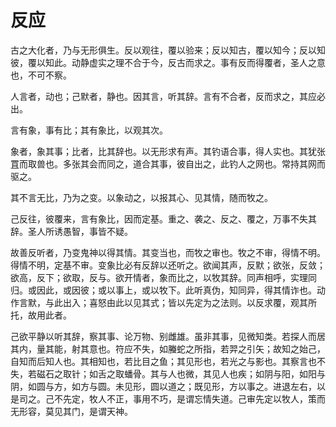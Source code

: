 # 反应
	
古之大化者，乃与无形俱生。反以观往，覆以验来；反以知古，覆以知今；反以知彼，覆以知此。动静虚实之理不合于今，反古而求之。事有反而得覆者，圣人之意也，不可不察。  
	
人言者，动也；己默者，静也。因其言，听其辞。言有不合者，反而求之，其应必出。  
	
言有象，事有比；其有象比，以观其次。  

象者，象其事；比者，比其辞也。以无形求有声。其钓语合事，得人实也。其犹张罝而取兽也。多张其会而同之，道合其事，彼自出之，此钓人之网也。常持其网而驱之。  

其不言无比，乃为之变。以象动之，以报其心、见其情，随而牧之。  

己反往，彼覆来，言有象比，因而定基。重之、袭之、反之、覆之，万事不失其辞。圣人所诱愚智，事皆不疑。  
	
故善反听者，乃变鬼神以得其情。其变当也，而牧之审也。牧之不审，得情不明。得情不明，定基不审。变象比必有反辞以还听之。欲闻其声，反默；欲张，反敛；欲高，反下；欲取，反与。欲开情者，象而比之，以牧其辞。同声相呼，实理同归。或因此，或因彼；或以事上，或以牧下。此听真伪，知同异，得其情诈也。动作言默，与此出入；喜怒由此以见其式；皆以先定为之法则。以反求覆，观其所托，故用此者。  

己欲平静以听其辞，察其事、论万物、别雌雄。虽非其事，见微知类。若探人而居其内，量其能，射其意也。符应不失，如螣蛇之所指，若羿之引矢；故知之始己，自知而后知人也。其相知也，若比目之鱼；其见形也，若光之与影也。其察言也不失，若磁石之取针；如舌之取蟠骨。其与人也微，其见人也疾；如阴与阳，如阳与阴，如圆与方，如方与圆。未见形，圆以道之；既见形，方以事之。进退左右，以是司之。己不先定，牧人不正，事用不巧，是谓忘情失道。己审先定以牧人，策而无形容，莫见其门，是谓天神。  